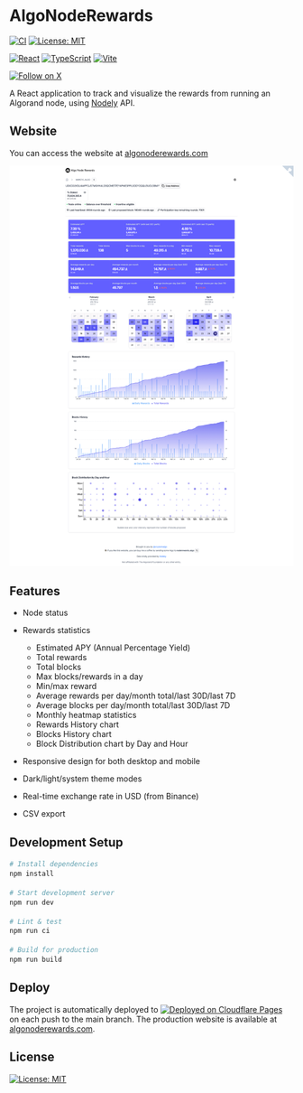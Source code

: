 # AlgoNodeRewards

[![CI](https://github.com/cryptomalgo/algonoderewards/actions/workflows/ci.yml/badge.svg)](https://github.com/cryptomalgo/algonoderewards/actions/workflows/ci.yml)
[![License: MIT](https://img.shields.io/badge/License-MIT-green.svg)](https://opensource.org/licenses/MIT)

[![React](https://img.shields.io/badge/React-20232A?logo=react&logoColor=61DAFB)](https://react.dev/)
[![TypeScript](https://img.shields.io/badge/TypeScript-007ACC?logo=typescript&logoColor=white)](https://www.typescriptlang.org/)
[![Vite](https://img.shields.io/badge/Vite-646CFF?logo=vite&logoColor=white)](https://vitejs.dev/)

[![Follow on X](https://img.shields.io/badge/Follow%20@cryptomalgo-000000?style=flat&logo=x&logoColor=white)](https://x.com/cryptomalgo)

A React application to track and visualize the rewards from running an Algorand node, using [Nodely](https://nodely.io/) API.

## Website

You can access the website at [algonoderewards.com](https://algonoderewards.com)

![app screenshot](screenshot.png)

## Features

- Node status
- Rewards statistics

  - Estimated APY (Annual Percentage Yield)
  - Total rewards
  - Total blocks
  - Max blocks/rewards in a day
  - Min/max reward
  - Average rewards per day/month total/last 30D/last 7D
  - Average blocks per day/month total/last 30D/last 7D
  - Monthly heatmap statistics
  - Rewards History chart
  - Blocks History chart
  - Block Distribution chart by Day and Hour

- Responsive design for both desktop and mobile
- Dark/light/system theme modes
- Real-time exchange rate in USD (from Binance)
- CSV export

## Development Setup

```bash
# Install dependencies
npm install

# Start development server
npm run dev

# Lint & test
npm run ci

# Build for production
npm run build
```

## Deploy

The project is automatically deployed to [![Deployed on Cloudflare Pages](https://img.shields.io/badge/Cloudflare%20Pages-F38020?style=flat&logo=cloudflare&logoColor=white)](https://pages.cloudflare.com/)
on each push to the main branch. The production website is available at [algonoderewards.com](https://algonoderewards.com).

## License

[![License: MIT](https://img.shields.io/badge/License-MIT-green.svg)](LICENSE)
